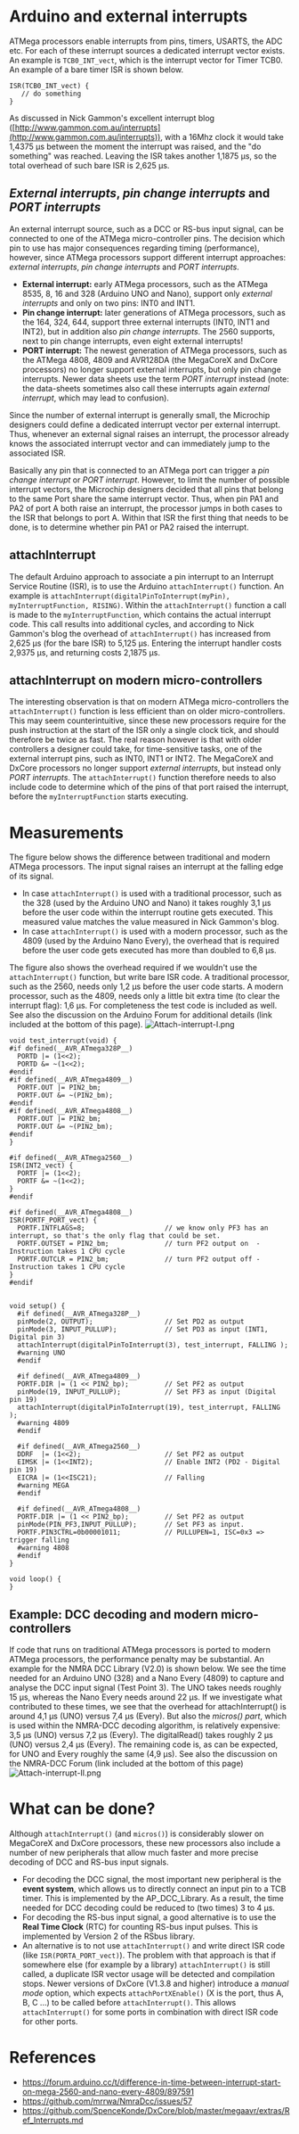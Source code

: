 # Arduino and external interrupts #

ATMega processors enable interrupts from pins, timers, USARTS, the ADC etc.  For each of these interrupt sources a dedicated interrupt vector exists. An example is `TCB0_INT_vect`, which is the interrupt vector for Timer TCB0. An example of a bare timer ISR is shown below.
```
ISR(TCB0_INT_vect) {
   // do something
}
```
As discussed in Nick Gammon's excellent interrupt blog ([http://www.gammon.com.au/interrupts](http://www.gammon.com.au/interrupts)), with a 16Mhz clock it would take 1,4375 µs between the moment the interrupt was raised, and the "do something" was reached. Leaving the ISR takes another 1,1875 µs, so the total overhead of such bare ISR is 2,625 µs.

## *External interrupts*, *pin change interrupts* and *PORT interrupts* ##
An external interrupt source, such as a DCC or RS-bus input signal, can be connected to one of the ATMega micro-controller pins. The decision which pin to use has major consequences regarding timing (performance), however, since ATMega processors support  different interrupt approaches: *external interrupts*, *pin change interrupts* and *PORT interrupts*.

- **External interrupt:** early ATMega processors, such as the ATMega 8535, 8, 16 and 328 (Arduino UNO and Nano), support only *external interrupts* and only on two pins: INT0 and INT1.
- **Pin change interrupt:** later generations of ATMega processors, such as the 164, 324, 644, support three external interrupts (INT0, INT1 and INT2), but in addition also *pin change interrupts*. The 2560 supports, next to pin change interrupts, even eight external interrupts!
- **PORT interrupt:** The newest generation of ATMega processors, such as the ATMega 4808, 4809 and AVR128DA (the MegaCoreX and DxCore processors) no longer support external interrupts, but only pin change interrupts. Newer data sheets use the term *PORT interrupt* instead (note: the data-sheets sometimes also call these interrupts again *external interrupt*, which may lead to confusion).

Since the number of external interrupt is generally small, the Microchip designers could define a dedicated interrupt vector per external interrupt. Thus, whenever an external signal raises an interrupt, the processor already knows the associated interrupt vector and can immediately jump to the associated ISR.

Basically any pin that is connected to an ATMega port can trigger a *pin change interrupt* or *PORT interrupt*. However, to limit the number of possible interrupt vectors, the Microchip designers decided that all pins that belong to the same Port share the same interrupt vector. Thus, when pin PA1 and PA2 of port A both raise an interrupt, the processor jumps in both cases to the ISR that belongs to port A. Within that ISR the first thing that needs to be done, is to determine whether pin PA1 or PA2 raised the interrupt.

## attachInterrupt ##
The default Arduino approach to associate a pin interrupt to an Interrupt Service Routine (ISR), is to use the Arduino `attachInterrupt()` function. An example is ``` attachInterrupt(digitalPinToInterrupt(myPin), myInterruptFunction, RISING) ```. Within the `attachInterrupt()` function a call is made to the `myInterruptFunction`, which contains the actual interrupt code. This call results into additional cycles, and according to Nick Gammon's blog the overhead of `attachInterrupt()` has increased from 2,625 µs (for the bare ISR) to 5,125 µs. Entering the interrupt handler costs 2,9375 µs, and returning costs 2,1875 µs.

## attachInterrupt on modern micro-controllers ##
The interesting observation is that on modern ATMega micro-controllers the `attachInterrupt()` function is less efficient than on older micro-controllers. This may seem counterintuitive, since these new processors require for the push instruction at the start of the ISR only a single clock tick, and should therefore be twice as fast. The real reason however is that with older controllers a designer could take, for time-sensitive tasks, one of the external interrupt pins, such as INT0, INT1 or INT2. The MegaCoreX and DxCore processors no longer support *external interrupts*, but instead only *PORT interrupts*. The `attachInterrupt()` function therefore needs to also include code to determine which of the pins of that port raised the interrupt, before the `myInterruptFunction` starts executing.

# Measurements #
The figure below shows the difference between traditional and modern ATMega processors. The input signal raises an interrupt at the falling edge of its signal.
- In case `attachInterrupt()` is used with a traditional processor, such as the 328 (used by the Arduino UNO and Nano) it takes roughly 3,1 µs before the user code within the interrupt routine gets executed. This measured value matches the value measured in Nick Gammon's blog.
- In case `attachInterrupt()` is used with a modern processor, such as the 4809 (used by the Arduino Nano Every), the overhead that is required before the user code gets executed has more than doubled to 6,8 µs.

The figure also shows the overhead required if we wouldn't use the `attachInterrupt()` function, but write bare ISR code. A traditional processor, such as the 2560, needs only 1,2 µs before the user code starts. A modern processor, such as the 4809, needs only a little bit extra time (to clear the interrupt flag): 1,6 µs. For completeness the test code is included as well. See also the discussion on the Arduino Forum for additional details (link included at the bottom of this page).
![Attach-interrupt-I.png](Attach-interrupt-I.png)
```
void test_interrupt(void) {
#if defined(__AVR_ATmega328P__)
  PORTD |= (1<<2);
  PORTD &= ~(1<<2);
#endif
#if defined(__AVR_ATmega4809__)
  PORTF.OUT |= PIN2_bm;
  PORTF.OUT &= ~(PIN2_bm);
#endif
#if defined(__AVR_ATmega4808__)
  PORTF.OUT |= PIN2_bm;
  PORTF.OUT &= ~(PIN2_bm);
#endif
}

#if defined(__AVR_ATmega2560__)
ISR(INT2_vect) {
  PORTF |= (1<<2);
  PORTF &= ~(1<<2);
}
#endif

#if defined(__AVR_ATmega4808__)
ISR(PORTF_PORT_vect) {
  PORTF.INTFLAGS=8;                    // we know only PF3 has an interrupt, so that's the only flag that could be set.
  PORTF.OUTSET = PIN2_bm;              // turn PF2 output on  - Instruction takes 1 CPU cycle
  PORTF.OUTCLR = PIN2_bm;              // turn PF2 output off - Instruction takes 1 CPU cycle
}
#endif


void setup() {
  #if defined(__AVR_ATmega328P__)
  pinMode(2, OUTPUT);                  // Set PD2 as output
  pinMode(3, INPUT_PULLUP);            // Set PD3 as input (INT1, Digital pin 3)
  attachInterrupt(digitalPinToInterrupt(3), test_interrupt, FALLING );
  #warning UNO
  #endif

  #if defined(__AVR_ATmega4809__)
  PORTF.DIR |= (1 << PIN2_bp);         // Set PF2 as output
  pinMode(19, INPUT_PULLUP);           // Set PF3 as input (Digital pin 19)
  attachInterrupt(digitalPinToInterrupt(19), test_interrupt, FALLING );
  #warning 4809
  #endif

  #if defined(__AVR_ATmega2560__)
  DDRF  |= (1<<2);                     // Set PF2 as output
  EIMSK |= (1<<INT2);                  // Enable INT2 (PD2 - Digital pin 19)
  EICRA |= (1<<ISC21);                 // Falling
  #warning MEGA
  #endif

  #if defined(__AVR_ATmega4808__)
  PORTF.DIR |= (1 << PIN2_bp);         // Set PF2 as output
  pinMode(PIN_PF3,INPUT_PULLUP);       // Set PF3 as input.
  PORTF.PIN3CTRL=0b00001011;           // PULLUPEN=1, ISC=0x3 => trigger falling
  #warning 4808
  #endif
}

void loop() {
}
```
## Example: DCC decoding and modern micro-controllers ##
If code that runs on traditional ATMega processors is ported to modern ATMega processors, the performance penalty may be substantial.
An example for the NMRA DCC Library (V2.0) is shown below. We see the time needed for an Arduino UNO (328) and a Nano Every (4809) to capture and analyse the DCC input signal (Test Point 3). The UNO takes needs roughly 15 µs, whereas the Nano Every needs around 22 µs. If we investigate what contributed to these times, we see that the overhead for attachInterrupt() is around 4,1 µs (UNO) versus 7,4 µs (Every). But also the *micros() part*, which is used within the NMRA-DCC decoding algorithm, is relatively expensive: 3,5 µs (UNO) versus 7,2 µs (Every). The digitalRead() takes roughly 2 µs (UNO) versus 2,4 µs (Every). The remaining code is, as can be expected, for UNO and Every roughly the same (4,9 µs). See also the discussion on the NMRA-DCC Forum (link included at the bottom of this page)
![Attach-interrupt-II.png](Attach-interrupt-II.png)

# What can be done? #
Although `attachInterrupt()` (and `micros()`) is considerably slower on MegaCoreX and DxCore processors, these new processors also include a number of new peripherals that allow much faster and more precise decoding of DCC and RS-bus input signals.
- For decoding the DCC signal, the most important new peripheral is the **event system**, which allows us to directly connect an input pin to a TCB timer. This is implemented by the AP_DCC_Library. As a result, the time needed for DCC decoding could be reduced to (two times) 3 to 4 µs.
- For decoding the RS-bus input signal, a good alternative is to use the **Real Time Clock** (RTC) for counting RS-bus input pulses. This is implemented by Version 2 of the RSbus library.
- An alternative is to not use `attachInterrupt()` and write direct ISR code (like `ISR(PORTA_PORT_vect)`). The problem with that approach is that if somewhere else (for example by a library) `attachInterrupt()` is still called, a duplicate ISR vector usage will be detected and compilation stops. Newer versions of DxCore (V1.3.8 and higher) introduce a *manual mode* option, which expects `attachPortXEnable()` (X is the port, thus A, B, C ...) to be called before `attachInterrupt()`. This allows `attachInterrupt()` for some ports in combination with direct ISR code for other ports.

# References #
- https://forum.arduino.cc/t/difference-in-time-between-interrupt-start-on-mega-2560-and-nano-every-4809/897591
- https://github.com/mrrwa/NmraDcc/issues/57
- https://github.com/SpenceKonde/DxCore/blob/master/megaavr/extras/Ref_Interrupts.md

